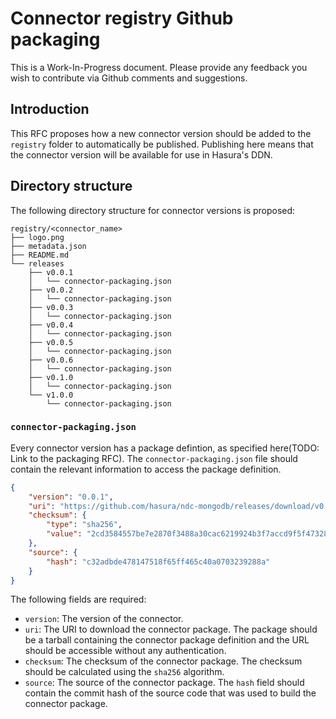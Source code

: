# Connector registry Github packaging

This is a Work-In-Progress document. Please provide any feedback you wish to contribute via Github comments and suggestions.

## Introduction

This RFC proposes how a new connector version should be added to the `registry` folder to automatically be published. Publishing here
means that the connector version will be available for use in Hasura's DDN.

## Directory structure

The following directory structure for connector versions is proposed:

```
registry/<connector_name>
├── logo.png
├── metadata.json
├── README.md
└── releases
    ├── v0.0.1
    │   └── connector-packaging.json
    ├── v0.0.2
    │   └── connector-packaging.json
    ├── v0.0.3
    │   └── connector-packaging.json
    ├── v0.0.4
    │   └── connector-packaging.json
    ├── v0.0.5
    │   └── connector-packaging.json
    ├── v0.0.6
    │   └── connector-packaging.json
    ├── v0.1.0
    │   └── connector-packaging.json
    └── v1.0.0
        └── connector-packaging.json
```

### `connector-packaging.json`

Every connector version has a package defintion, as specified here(TODO: Link to the packaging RFC). The `connector-packaging.json`
file should contain the relevant information to access the package definition.

```json
{
    "version": "0.0.1",
    "uri": "https://github.com/hasura/ndc-mongodb/releases/download/v0.0.1/connector-definition.tgz",
    "checksum": {
        "type": "sha256",
        "value": "2cd3584557be7e2870f3488a30cac6219924b3f7accd9f5f473285323843a0f4"
    },
    "source": {
        "hash": "c32adbde478147518f65ff465c40a0703239288a"
    }
}
```

The following fields are required:

- `version`: The version of the connector.
- `uri`: The URI to download the connector package. The package should be a tarball containing the connector package definition and the URL should be accessible without any authentication.
- `checksum`: The checksum of the connector package. The checksum should be calculated using the `sha256` algorithm.
- `source`: The source of the connector package. The `hash` field should contain the commit hash of the source code that was used to build the connector package.
